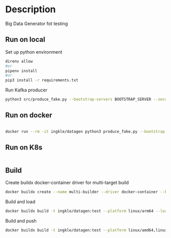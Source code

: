 # Description

Big Data Generator fot testing

## Run on local

Set up python environment

```bash
direnv allow
#or
pipenv install
#or
pip3 install -r requirements.txt
```

Run Kafka producer

```bash
python3 src/produce_fake.py --bootstrap-servers BOOTSTRAP_SERVER --security-protocol SASL_PLAINTEXT --sasl-username ingkle --sasl-password ingkle1234 --topic test-topic --rate 1 --report-interval 1
```

## Run on docker

```bash

docker run --rm -it ingkle/datagen python3 produce_fake.py --bootstrap-servers BOOTSTRAP_SERVER --security-protocol SASL_PLAINTEXT --sasl-username USERNAME --sasl-password PASSWORD --topic test-topic --rate 1 --report-interval 1
```

## Run on K8s

```bash

```

## Build

Create buildx docker-container driver for multi-target build

```bash
docker buildx create --name multi-builder --driver docker-container --bootstrap
```

Build and load

```bash
docker buildx build -t ingkle/datagen:test --platform linux/arm64 --load .
```

Build and push

```bash
docker buildx build -t ingkle/datagen:test --platform linux/amd64,linux/arm64 --push .
```
